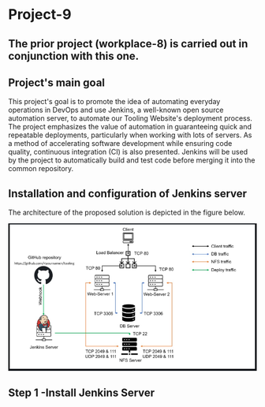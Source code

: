 # Project-9

## The prior project (workplace-8) is carried out in conjunction with this one.

## Project's main goal


This project's goal is to promote the idea of automating everyday operations in DevOps and use Jenkins, a well-known open source automation server, to automate our Tooling Website's deployment process. The project emphasizes the value of automation in guaranteeing quick and repeatable deployments, particularly when working with lots of servers. As a method of accelerating software development while ensuring code quality, continuous integration (CI) is also presented. Jenkins will be used by the project to automatically build and test code before merging it into the common repository.

## Installation and configuration of Jenkins server

The architecture of the proposed solution is depicted in the figure below.
 
 ![thearchit](./images/the%20arcitect.png)

 ## Step 1 -Install Jenkins Server
